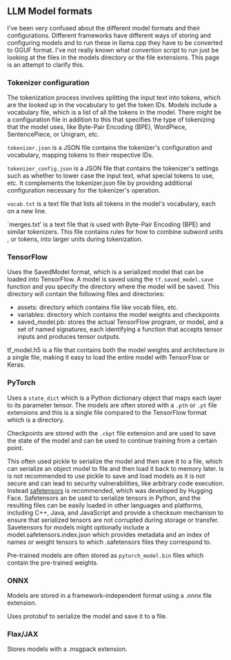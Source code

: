 ## LLM Model formats
I've been very confused about the different model formats and their
configurations. Different frameworks have different ways of storing and
configuring models and to run these in llama.cpp they have to be converted to
GGUF format. I've not really known what convertion script to run just be looking
at the files in the models directory or the file extensions. This page is an
attempt to clarify this.

### Tokenizer configuration
The tokenization process involves splitting the input text into tokens, which
are the looked up in the vocabulary to get the token IDs.
Models include a vocabulary file, which is a list of all the tokens in the
model. There might be a configuration file in addition to this that specifies
the type of tokenizing that the model uses, like Byte-Pair Encoding (BPE),
WordPiece, SentencePiece, or Unigram, etc.

`tokenizer.json` is a JSON file contains the tokenizer's configuration and
vocabulary, mapping tokens to their respective IDs.

`tokenizer_config.json` is a JSON file that contains the tokenizer's settings
such as whether to lower case the input text, what special tokens to use, etc.
It complements the tokenizer.json file by providing additional configuration
necessary for the tokenizer's operation.

`vocab.txt` is a text file that lists all tokens in the model's vocabulary, each
on a new line.

`merges.txt' is a text file that is used with Byte-Pair Encoding (BPE) and
similar tokenizers. This file contains rules for how to combine subword units
, or tokens, into larger units during tokenization.

### TensorFlow
Uses the SavedModel format, which is a serialized model that can be loaded into
TensorFlow. 
A model is saved using the `tf.saved_model.save` function and you specify the
directory where the model will be saved. This directory will contain the
following files and directories:

* assets: directory which contains file like vocab files, etc.
* variables: directory which contains the model weights and checkpoints
* saved_model.pb: stores the actual TensorFlow program, or model, and a set of
  named signatures, each identifying a function that accepts tensor inputs and
  produces tensor outputs.

tf_model.h5 is a file that contains both the model weights and architecture in a
single file, making it easy to load the entire model with TensorFlow or Keras.

### PyTorch
Uses a `state_dict` which is a Python dictionary object that maps each layer to
its parameter tensor. 
The models are often stored with a `.pth` or `.pt` file extensions and this is
a single file compared to the TensorFlow format which is a directory.

Checkpoints are stored with the `.ckpt` file extension and are used to save the
state of the model and can be used to continue training from a certain point.

This often used pickle to serialize the model and then save it to a file, which
can serialize an object model to file and then load it back to memory later. Is
is not recommended to use pickle to save and load models as it is not secure and
can lead to security vulnerabilities, like arbitrary code execution. Instead
[safetensors] is recommended, which was developed by Hugging Face. Safetensors
an be used to serialize tensors in Python, and the resulting files can be easily
loaded in other languages and platforms, including C++, Java, and JavaScript and
provide a checksum mechanism to ensure that serialized tensors are not corrupted
during storage or transfer.
Savetensors for models might optionally include a model.safetensors.index.json
which provides metadata and an index of names or weight tensors to which 
.safetensors files they correspond to.

Pre-trained models are often stored as `pytorch_model.bin` files which contain
the pre-trained weights.


### ONNX
Models are stored in a framework-independent format using a .onnx file
extension.

Uses protobuf to serialize the model and save it to a file.

### Flax/JAX
Stores models with a .msgpack extension.

[safetensors]: https://github.com/huggingface/safetensors


